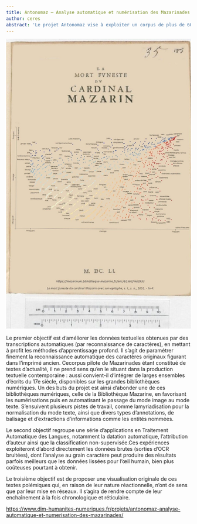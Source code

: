 ```yaml
---
title: Antonomaz — Analyse automatique et numérisation des Mazarinades
author: ceres
abstract: 'Le projet Antonomaz vise à exploiter un corpus de plus de 6000 écrits du milieu du 17e siècle ayant pour objet les affaires politiques de la régence du cardinal Mazarin, et traditionnellement appelés "Mazarinades". Notre approche se situe dans le champ des Humanités Numériques et cherche à fournir des méthodes automatiques, empruntant au Traitement Automatique des Langues et à la Fouille de Données, pour l’analyse de ces données par les experts de plusieurs disciplines (historiens, linguistiques, littéraires).'
---
```


![](antonomaz.jpg)

Le premier objectif est d’améliorer les données textuelles obtenues par des transcriptions automatiques (par reconnaissance de caractères), en mettant à profit les méthodes d’apprentissage profond. Il s’agit de paramétrer finement la reconnaissance automatique des caractères originaux figurant dans l’imprimé ancien. Cecorpus pilote de Mazarinades étant constitué de textes d’actualité, il ne prend sens qu’en le situant dans la production textuelle contemporaine : aussi convient-il d’intégrer de larges ensembles d’écrits du 17e siècle, disponibles sur les grandes bibliothèques numériques. Un des buts du projet est ainsi d’abonder une de ces bibliothèques numériques, celle de la Bibliothèque Mazarine, en favorisant les numérisations puis en automatisant le passage du mode image au mode texte. S’ensuivent plusieurs pistes de travail, comme lamyriadisation pour la normalisation du mode texte, ainsi que divers types d’annotations, de balisage et d’extractions d’informations comme les entités nommées.

Le second objectif regroupe une série d’applications en Traitement Automatique des Langues, notamment la datation automatique, l’attribution d’auteur ainsi que la classification non-supervisée.Ces expériences exploiteront d’abord directement les données brutes (sorties d’OCR bruitées), dont l’analyse au grain caractère peut produire des résultats parfois meilleurs que les données lissées pour l’œil humain, bien plus coûteuses pourtant à obtenir.

Le troisième objectif est de proposer une visualisation originale de ces textes polémiques qui, en raison de leur nature réactionnelle, n’ont de sens que par leur mise en réseaux. Il s’agira de rendre compte de leur enchaînement à la fois chronologique et réticulaire.

https://www.dim-humanites-numeriques.fr/projets/antonomaz-analyse-automatique-et-numerisation-des-mazarinades/